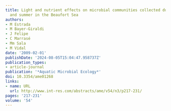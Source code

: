 ```yaml
---
title: Light and nutrient effects on microbial communities collected during spring
  and summer in the Beaufort Sea
authors:
- M Estrada
- M Bayer-Giraldi
- J Felipe
- C Marrasé
- Mm Sala
- M Vidal
date: '2009-02-01'
publishDate: '2024-08-05T15:04:47.958737Z'
publication_types:
- article-journal
publication: '*Aquatic Microbial Ecology*'
doi: 10.3354/ame01268
links:
- name: URL
  url: http://www.int-res.com/abstracts/ame/v54/n3/p217-231/
pages: '217-231'
volume: '54'
---
```

